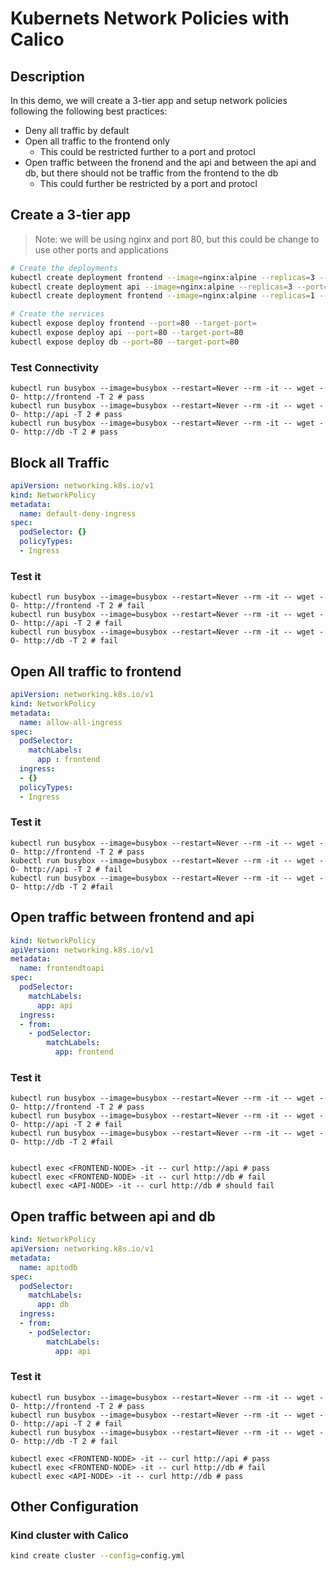 # Kubernets Network Policies with Calico

## Description

In this demo, we will create a 3-tier app and setup network policies following the following best practices:

- Deny all traffic by default
- Open all traffic to the frontend only
  - This could be restricted further to a port and protocl
- Open traffic between the fronend and the api and between the api and db, but there should not be traffic from the frontend to the db
  - This could further be restricted by a port and protocl 

## Create a 3-tier app

> Note: we will be using nginx and port 80, but this could be change to use other ports and applications

```bash
# Create the deployments
kubectl create deployment frontend --image=nginx:alpine --replicas=3 --port=80
kubectl create deployment api --image=nginx:alpine --replicas=3 --port=80
kubectl create deployment frontend --image=nginx:alpine --replicas=1 --port=80

# Create the services
kubectl expose deploy frontend --port=80 --target-port=
kubectl expose deploy api --port=80 --target-port=80
kubectl expose deploy db --port=80 --target-port=80
```

### Test Connectivity

```
kubectl run busybox --image=busybox --restart=Never --rm -it -- wget -O- http://frontend -T 2 # pass
kubectl run busybox --image=busybox --restart=Never --rm -it -- wget -O- http://api -T 2 # pass
kubectl run busybox --image=busybox --restart=Never --rm -it -- wget -O- http://db -T 2 # pass
```

## Block all Traffic

```yaml
apiVersion: networking.k8s.io/v1
kind: NetworkPolicy
metadata:
  name: default-deny-ingress
spec:
  podSelector: {}
  policyTypes:
  - Ingress
```

### Test it

```
kubectl run busybox --image=busybox --restart=Never --rm -it -- wget -O- http://frontend -T 2 # fail
kubectl run busybox --image=busybox --restart=Never --rm -it -- wget -O- http://api -T 2 # fail
kubectl run busybox --image=busybox --restart=Never --rm -it -- wget -O- http://db -T 2 # fail
```

## Open All traffic to frontend

```yaml
apiVersion: networking.k8s.io/v1
kind: NetworkPolicy
metadata:
  name: allow-all-ingress
spec:
  podSelector:
    matchLabels:
      app : frontend
  ingress:
  - {}
  policyTypes:
  - Ingress
```

### Test it

```
kubectl run busybox --image=busybox --restart=Never --rm -it -- wget -O- http://frontend -T 2 # pass
kubectl run busybox --image=busybox --restart=Never --rm -it -- wget -O- http://api -T 2 # fail
kubectl run busybox --image=busybox --restart=Never --rm -it -- wget -O- http://db -T 2 #fail
```

## Open traffic between frontend and api

```yaml
kind: NetworkPolicy
apiVersion: networking.k8s.io/v1
metadata:
  name: frontendtoapi
spec:
  podSelector:
    matchLabels:
      app: api
  ingress:
  - from:
    - podSelector:
        matchLabels:
          app: frontend
```         

### Test it

```
kubectl run busybox --image=busybox --restart=Never --rm -it -- wget -O- http://frontend -T 2 # pass
kubectl run busybox --image=busybox --restart=Never --rm -it -- wget -O- http://api -T 2 # fail
kubectl run busybox --image=busybox --restart=Never --rm -it -- wget -O- http://db -T 2 #fail


kubectl exec <FRONTEND-NODE> -it -- curl http://api # pass
kubectl exec <FRONTEND-NODE> -it -- curl http://db # fail
kubectl exec <API-NODE> -it -- curl http://db # should fail
```

## Open traffic between api and db

```yaml
kind: NetworkPolicy
apiVersion: networking.k8s.io/v1
metadata:
  name: apitodb
spec:
  podSelector:
    matchLabels:
      app: db
  ingress:
  - from:
    - podSelector:
        matchLabels:
          app: api
```          

### Test it

```
kubectl run busybox --image=busybox --restart=Never --rm -it -- wget -O- http://frontend -T 2 # pass
kubectl run busybox --image=busybox --restart=Never --rm -it -- wget -O- http://api -T 2 # fail
kubectl run busybox --image=busybox --restart=Never --rm -it -- wget -O- http://db -T 2 # fail

kubectl exec <FRONTEND-NODE> -it -- curl http://api # pass
kubectl exec <FRONTEND-NODE> -it -- curl http://db # fail
kubectl exec <API-NODE> -it -- curl http://db # pass
```

## Other Configuration


### Kind cluster with Calico


```bash
kind create cluster --config=config.yml
```

```yaml
```

```bash
```
